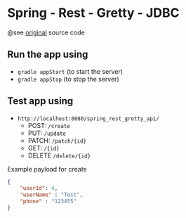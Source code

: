 Spring - Rest - Gretty - JDBC 
===========================

@see [original](https://github.com/PacktPublishing/Spring-5-in-7-Days-v-) source code

Run the app using
-----------------
- `gradle appStart` (to start the server)
- `gradle appStop` (to stop the server)

Test app using
--------------

- `http://localhost:8080/spring_rest_gretty_api/`
  * POST: `/create`
  * PUT: `/update`
  * PATCH: `/patch/{id}`
  * GET: `/{id}`
  * DELETE `/delete/{id}`


Example payload for create
```json
{
    "userId": 4,
    "userName" : "Test",
    "phone" : "123455"
}
```